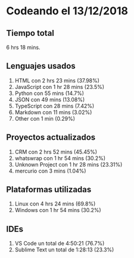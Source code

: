 # Codeando el 13/12/2018

## Tiempo total
6 hrs 18 mins.

## Lenguajes usados
1. HTML con 2 hrs 23 mins (37.98%)
1. JavaScript con 1 hr 28 mins (23.5%)
1. Python con 55 mins (14.7%)
1. JSON con 49 mins (13.08%)
1. TypeScript con 28 mins (7.42%)
1. Markdown con 11 mins (3.02%)
1. Other con 1 min (0.29%)

## Proyectos actualizados
1. CRM con 2 hrs 52 mins (45.45%)
1. whatswrap con 1 hr 54 mins (30.2%)
1. Unknown Project con 1 hr 28 mins (23.31%)
1. mercurio con 3 mins (1.04%)

## Plataformas utilizadas
1. Linux con 4 hrs 24 mins (69.8%)
1. Windows con 1 hr 54 mins (30.2%)

## IDEs
1. VS Code un total de 4:50:21 (76.7%)
1. Sublime Text un total de 1:28:13 (23.3%)
